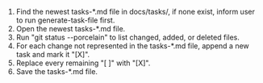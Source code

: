 

1. Find the newest tasks-*.md file in docs/tasks/, if none exist, inform user to run generate-task-file first.
2. Open the newest tasks-*.md file.
3. Run "git status --porcelain" to list changed, added, or deleted files.
4. For each change not represented in the tasks-*.md file, append a new task and mark it "[X]".
5. Replace every remaining "[ ]" with "[X]".
6. Save the tasks-*.md file.
